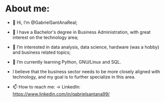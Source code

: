 # About me:
- 👋 Hi, I’m @GabrielSantAnaReal;
- 📓 I have a Bachelor's degree in Business Administration, with great interest on the technology area;
- 👀 I’m interested in data analysis, data science, hardware (was a hobby) and business related topics;
- 🌱 I’m currently learning Python, GNU/Linux and SQL.
- I believe that the business sector needs to be more closely aligned with technology, and my goal is to further specialize in this area.
  
- 📫 How to reach me:
     -> LinkedIn: https://www.linkedin.com/in/gabrielsantana99/
